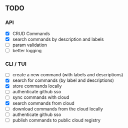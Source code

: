 ## TODO

### API
- [x] CRUD Commands
- [x] search commands by description and labels
- [ ] param validation
- [ ] better logging

### CLI / TUI
- [ ] create a new command (with labels and descriptions)
- [x] search for commands (by label and descriptions)
- [x] store commands locally 
- [ ] authenticate github sso
- [ ] sync commands with cloud
- [x] search commands from cloud
- [ ] download commands from the cloud locally
- [ ] authenticate github sso
- [ ] publish commands to public cloud registry
